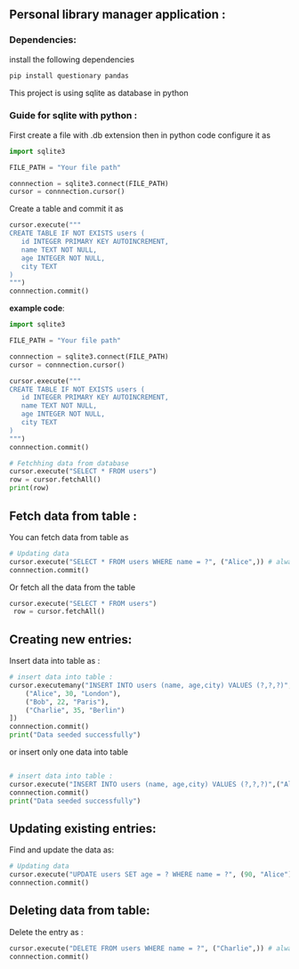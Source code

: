 ## Personal library manager application :

### Dependencies:
install the following dependencies
 ```bash
 pip install questionary pandas 
 ```

This project is using sqlite as database in python

 ### Guide for sqlite with python :

First create a file with .db extension then in python code configure it as 

 ```python
import sqlite3

FILE_PATH = "Your file path"

connnection = sqlite3.connect(FILE_PATH)
cursor = connnection.cursor()

 ```

 Create a table and commit it as

 ``` python
cursor.execute("""
CREATE TABLE IF NOT EXISTS users (
    id INTEGER PRIMARY KEY AUTOINCREMENT,
    name TEXT NOT NULL,
    age INTEGER NOT NULL,
    city TEXT
)
""")
connnection.commit()
 ```
 **example code**:

 ```python
import sqlite3

FILE_PATH = "Your file path"

connnection = sqlite3.connect(FILE_PATH)
cursor = connnection.cursor()

cursor.execute("""
CREATE TABLE IF NOT EXISTS users (
    id INTEGER PRIMARY KEY AUTOINCREMENT,
    name TEXT NOT NULL,
    age INTEGER NOT NULL,
    city TEXT
)
""")
connnection.commit()

# Fetchhing data from database 
cursor.execute("SELECT * FROM users")
 row = cursor.fetchAll()
 print(row)  
 ```

## Fetch data from table :
You can fetch data from table as 
```python
# Updating data
cursor.execute("SELECT * FROM users WHERE name = ?", ("Alice",)) # always insert an extra comma
connnection.commit()
```
Or fetch all the data from the table 
```python
cursor.execute("SELECT * FROM users")
 row = cursor.fetchAll()
```
## Creating new entries:

Insert data into table as :
```python
# insert data into table :
cursor.executemany("INSERT INTO users (name, age,city) VALUES (?,?,?)",[
    ("Alice", 30, "London"),
    ("Bob", 22, "Paris"),
    ("Charlie", 35, "Berlin")
])
connnection.commit()
print("Data seeded successfully")
```
 or insert only one data into table

```python

# insert data into table :
cursor.execute("INSERT INTO users (name, age,city) VALUES (?,?,?)",("Alice", 30, "London"))
connnection.commit()
print("Data seeded successfully")
```

## Updating existing entries: 
Find and update the data as:
```python
# Updating data
cursor.execute("UPDATE users SET age = ? WHERE name = ?", (90, "Alice"))
connnection.commit()
```

## Deleting data from table:
Delete the entry as :
```python 
cursor.execute("DELETE FROM users WHERE name = ?", ("Charlie",)) # always insert an extra comma
connnection.commit()
```